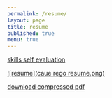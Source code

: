 ```yaml
---
permalink: /resume/
layout: page
title: resume
published: true
menu: true
---
```


[skills self evaluation](http://s.cregox.com/skills)

[![resume](caue rego resume.png)](http://s.cregox.com/resume)

[download compressed pdf](http://s.cregox.com/download-resume)
